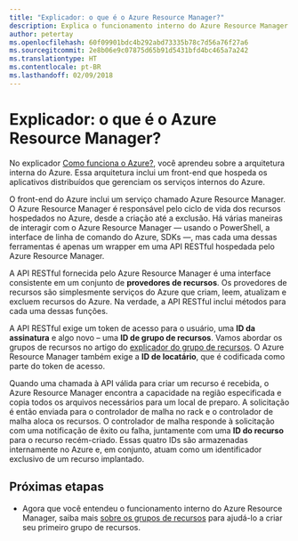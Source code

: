 ```yaml
---
title: "Explicador: o que é o Azure Resource Manager?"
description: Explica o funcionamento interno do Azure Resource Manager
author: petertay
ms.openlocfilehash: 60f09901bdc4b292abd73335b78c7d56a76f27a6
ms.sourcegitcommit: 2e8b06e9c07875d65b91d5431bfd4bc465a7a242
ms.translationtype: HT
ms.contentlocale: pt-BR
ms.lasthandoff: 02/09/2018
---
```

# <a name="explainer-what-is-azure-resource-manager"></a>Explicador: o que é o Azure Resource Manager?

No explicador [Como funciona o Azure?](azure-explainer.md), você aprendeu sobre a arquitetura interna do Azure. Essa arquitetura inclui um front-end que hospeda os aplicativos distribuídos que gerenciam os serviços internos do Azure.

O front-end do Azure inclui um serviço chamado Azure Resource Manager. O Azure Resource Manager é responsável pelo ciclo de vida dos recursos hospedados no Azure, desde a criação até a exclusão. Há várias maneiras de interagir com o Azure Resource Manager &mdash; usando o PowerShell, a interface de linha de comando do Azure, SDKs &mdash;, mas cada uma dessas ferramentas é apenas um wrapper em uma API RESTful hospedada pelo Azure Resource Manager.

A API RESTful fornecida pelo Azure Resource Manager é uma interface consistente em um conjunto de **provedores de recursos**. Os provedores de recursos são simplesmente serviços do Azure que criam, leem, atualizam e excluem recursos do Azure. Na verdade, a API RESTful inclui métodos para cada uma dessas funções. 

A API RESTful exige um token de acesso para o usuário, uma **ID da assinatura** e algo novo – uma **ID de grupo de recursos**. Vamos abordar os grupos de recursos no artigo do [explicador do grupo de recursos](resource-group-explainer.md). O Azure Resource Manager também exige a **ID de locatário**, que é codificada como parte do token de acesso. 

Quando uma chamada à API válida para criar um recurso é recebida, o Azure Resource Manager encontra a capacidade na região especificada e copia todos os arquivos necessários para um local de preparo. A solicitação é então enviada para o controlador de malha no rack e o controlador de malha aloca os recursos. O controlador de malha responde à solicitação com uma notificação de êxito ou falha, juntamente com uma **ID do recurso** para o recurso recém-criado. Essas quatro IDs são armazenadas internamente no Azure e, em conjunto, atuam como um identificador exclusivo de um recurso implantado.

## <a name="next-steps"></a>Próximas etapas

* Agora que você entendeu o funcionamento interno do Azure Resource Manager, saiba mais [sobre os grupos de recursos](resource-group-explainer.md) para ajudá-lo a criar seu primeiro grupo de recursos.
